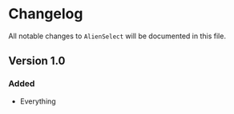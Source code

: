 # Changelog

All notable changes to `AlienSelect` will be documented in this file.

## Version 1.0

### Added
- Everything
